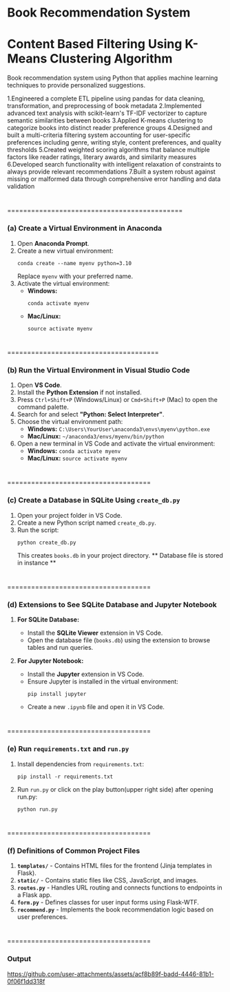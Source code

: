 # Book Recommendation System
 Content Based Filtering Using K-Means Clustering Algorithm
====================================
 Book recommendation system using Python that applies machine learning techniques to provide personalized suggestions. 

1.Engineered a complete ETL pipeline using pandas for data cleaning, transformation, and preprocessing of book metadata
2.Implemented advanced text analysis with scikit-learn's TF-IDF vectorizer to capture semantic similarities between books
3.Applied K-means clustering to categorize books into distinct reader preference groups
4.Designed and built a multi-criteria filtering system accounting for user-specific preferences including genre, writing style, content preferences, and quality thresholds
5.Created weighted scoring algorithms that balance multiple factors like reader ratings, literary awards, and similarity measures
6.Developed search functionality with intelligent relaxation of constraints to always provide relevant recommendations
7.Built a system robust against missing or malformed data through comprehensive error handling and data validation

#
============================================
### (a) Create a Virtual Environment in Anaconda
1. Open **Anaconda Prompt**.
2. Create a new virtual environment:
   ```
   conda create --name myenv python=3.10
   ```
   Replace `myenv` with your preferred name.
3. Activate the virtual environment:
   - **Windows:**
     ```
     conda activate myenv
     ```
   - **Mac/Linux:**
     ```
     source activate myenv
     ```
#
======================================
### (b) Run the Virtual Environment in Visual Studio Code
1. Open **VS Code**.
2. Install the **Python Extension** if not installed.
3. Press `Ctrl+Shift+P` (Windows/Linux) or `Cmd+Shift+P` (Mac) to open the command palette.
4. Search for and select **"Python: Select Interpreter"**.
5. Choose the virtual environment path:
   - **Windows:** `C:\Users\YourUser\anaconda3\envs\myenv\python.exe`
   - **Mac/Linux:** `~/anaconda3/envs/myenv/bin/python`
6. Open a new terminal in VS Code and activate the virtual environment:
   - **Windows:** `conda activate myenv`
   - **Mac/Linux:** `source activate myenv`
#
====================================

### (c) Create a Database in SQLite Using `create_db.py`
1. Open your project folder in VS Code.
2. Create a new Python script named `create_db.py`.
3. Run the script:
   ```
   python create_db.py
   ```
   This creates `books.db` in your project directory.
** Database file is stored in instance **

#
====================================

### (d) Extensions to See SQLite Database and Jupyter Notebook
1. **For SQLite Database:**
   - Install the **SQLite Viewer** extension in VS Code.
   - Open the database file (`books.db`) using the extension to browse tables and run queries.

2. **For Jupyter Notebook:**
   - Install the **Jupyter** extension in VS Code.
   - Ensure Jupyter is installed in the virtual environment:
     ```
     pip install jupyter
     ```
   - Create a new `.ipynb` file and open it in VS Code.

#
====================================

### (e) Run `requirements.txt` and `run.py`
1. Install dependencies from `requirements.txt`:
   ```
   pip install -r requirements.txt
   ```
2. Run `run.py` or click on the play button(upper right side) after opening run.py:
   ```
   python run.py
   ```

#
====================================

### (f) Definitions of Common Project Files
1. **`templates/`** - Contains HTML files for the frontend (Jinja templates in Flask).
2. **`static/`** - Contains static files like CSS, JavaScript, and images.
3. **`routes.py`** - Handles URL routing and connects functions to endpoints in a Flask app.
4. **`form.py`** - Defines classes for user input forms using Flask-WTF.
5. **`recommend.py`** - Implements the book recommendation logic based on user preferences.

#
====================================

### Output



https://github.com/user-attachments/assets/acf8b89f-badd-4446-81b1-0f06f1dd318f


